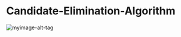 # Candidate-Elimination-Algorithm
![myimage-alt-tag](Candidate-Elimination-Algorithm/Candidate-Elimination+Algorithm.jpg?raw=true "Title")
